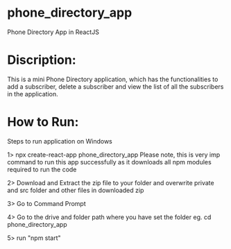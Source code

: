 # phone_directory_app
Phone Directory App in ReactJS 

# Discription:
This is a mini Phone Directory application, which has the functionalities to add a subscriber, delete a subscriber and view the list of all the subscribers in the application.

# How to Run:
Steps to run application on Windows

1> npx create-react-app phone_directory_app
Please note, this is very imp command to run this app successfully as it downloads all npm modules required to run the code

2> Download and Extract the zip file to your folder and overwrite private and src folder and other files in downloaded zip

3> Go to Command Prompt

4> Go to the drive and folder path where you have set the folder
eg. cd phone_directory_app

5> run "npm start"
